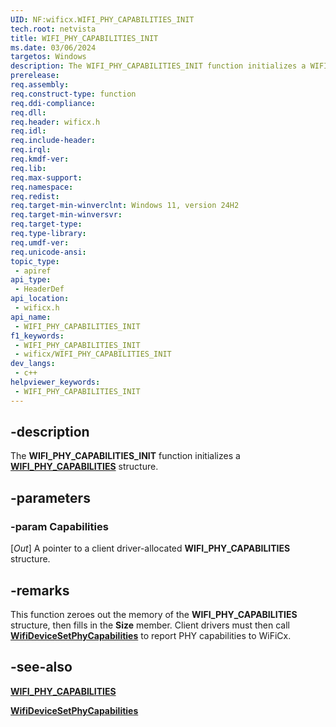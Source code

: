 ```yaml
---
UID: NF:wificx.WIFI_PHY_CAPABILITIES_INIT
tech.root: netvista
title: WIFI_PHY_CAPABILITIES_INIT
ms.date: 03/06/2024
targetos: Windows
description: The WIFI_PHY_CAPABILITIES_INIT function initializes a WIFI_PHY_CAPABILITIES structure.
prerelease: 
req.assembly: 
req.construct-type: function
req.ddi-compliance: 
req.dll: 
req.header: wificx.h
req.idl: 
req.include-header: 
req.irql: 
req.kmdf-ver: 
req.lib: 
req.max-support: 
req.namespace: 
req.redist: 
req.target-min-winverclnt: Windows 11, version 24H2
req.target-min-winversvr: 
req.target-type: 
req.type-library: 
req.umdf-ver: 
req.unicode-ansi: 
topic_type:
 - apiref
api_type:
 - HeaderDef
api_location:
 - wificx.h
api_name:
 - WIFI_PHY_CAPABILITIES_INIT
f1_keywords:
 - WIFI_PHY_CAPABILITIES_INIT
 - wificx/WIFI_PHY_CAPABILITIES_INIT
dev_langs:
 - c++
helpviewer_keywords:
 - WIFI_PHY_CAPABILITIES_INIT
---
```


## -description

The **WIFI_PHY_CAPABILITIES_INIT** function initializes a [**WIFI_PHY_CAPABILITIES**](ns-wificx-wifi_phy_capabilities.md) structure.

## -parameters

### -param Capabilities

[_Out_] A pointer to a client driver-allocated **WIFI_PHY_CAPABILITIES** structure.

## -remarks

This function zeroes out the memory of the **WIFI_PHY_CAPABILITIES** structure, then fills in the **Size** member. Client drivers must then call [**WifiDeviceSetPhyCapabilities**](nf-wificx-wifidevicesetphycapabilities.md) to report PHY capabilities to WiFiCx.

## -see-also

[**WIFI_PHY_CAPABILITIES**](ns-wificx-wifi_phy_capabilities.md)

[**WifiDeviceSetPhyCapabilities**](nf-wificx-wifidevicesetphycapabilities.md)
